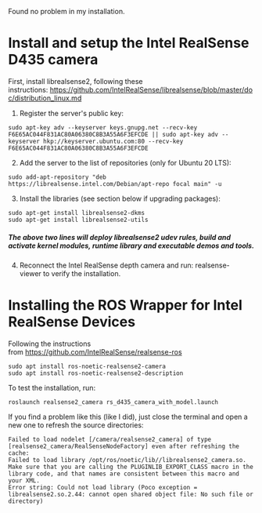 Found no problem in my installation.

# Install and setup the Intel RealSense D435 camera

First, install librealsense2, following these instructions: https://github.com/IntelRealSense/librealsense/blob/master/doc/distribution_linux.md

1.  Register the server's public key:
```
sudo apt-key adv --keyserver keys.gnupg.net --recv-key F6E65AC044F831AC80A06380C8B3A55A6F3EFCDE || sudo apt-key adv --keyserver hkp://keyserver.ubuntu.com:80 --recv-key F6E65AC044F831AC80A06380C8B3A55A6F3EFCDE
```
2. Add the server to the list of repositories (only for Ubuntu 20 LTS):
```
sudo add-apt-repository "deb https://librealsense.intel.com/Debian/apt-repo focal main" -u
```
3. Install the libraries (see section below if upgrading packages):
```
sudo apt-get install librealsense2-dkms
sudo apt-get install librealsense2-utils
```

##### The above two lines will deploy librealsense2 udev rules, build and activate kernel modules, runtime library and executable demos and tools.


4. Reconnect the Intel RealSense depth camera and run: realsense-viewer to verify the installation.


# Installing the ROS Wrapper for Intel RealSense Devices

Following the instructions from https://github.com/IntelRealSense/realsense-ros
```
sudo apt install ros-noetic-realsense2-camera
sudo apt install ros-noetic-realsense2-description
```

To test the installation, run:
```
roslaunch realsense2_camera rs_d435_camera_with_model.launch
```

If you find a problem like this (like I did), just close the terminal and open a new one to refresh the source directories:
```
Failed to load nodelet [/camera/realsense2_camera] of type [realsense2_camera/RealSenseNodeFactory] even after refreshing the cache: 
Failed to load library /opt/ros/noetic/lib//librealsense2_camera.so. 
Make sure that you are calling the PLUGINLIB_EXPORT_CLASS macro in the library code, and that names are consistent between this macro and your XML. 
Error string: Could not load library (Poco exception = librealsense2.so.2.44: cannot open shared object file: No such file or directory)
```
